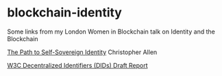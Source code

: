# blockchain-identity
Some links from my London Women in Blockchain talk on Identity and the Blockchain


[The Path to Self-Sovereign Identity](http://www.lifewithalacrity.com/2016/04/the-path-to-self-soverereign-identity.html) Christopher Allen

[W3C Decentralized Identifiers (DIDs) Draft Report](https://w3c-ccg.github.io/did-spec/)
